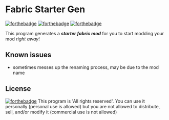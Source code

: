 # Fabric Starter Gen


[![forthebadge](https://forthebadge.com/images/badges/made-with-python.svg)](https://forthebadge.com)
[![forthebadge](https://forthebadge.com/images/badges/0-percent-optimized.svg)](https://forthebadge.com)
[![forthebadge](https://forthebadge.com/images/badges/it-works-why.svg)](https://forthebadge.com)

This program generates a ***starter fabric mod*** for you to start modding your mod *right away*!

## Known issues
- sometimes messes up the renaming process, may be due to the mod name

 
## License
[![forthebadge](https://i.ibb.co/JnyzPXD/all-rights-reserved.png)](https://forthebadge.com)
This program is 'All rights reserved'. You can use it personally (personal use is allowed) but you are not allowed to distribute, sell, and/or modify it (commercial use is not allowed)
